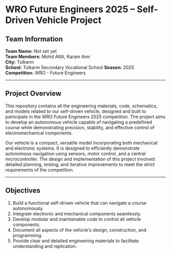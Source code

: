 # WRO Future Engineers 2025 – Self-Driven Vehicle Project

## Team Information
**Team Name:** Not set yet  
**Team Members:** Mohd Attili, Karam Amr  
**City:** Tulkarm  
**School:** Tulkarm Secondary Vocational School
**Season:** 2025  
**Competition:** WRO - Future Engineers  

---

## Project Overview
This repository contains all the engineering materials, code, schematics, and models related to our self-driven vehicle, designed and built to participate in the WRO Future Engineers 2025 competition. The project aims to develop an autonomous vehicle capable of navigating a predefined course while demonstrating precision, stability, and effective control of electromechanical components.

Our vehicle is a compact, versatile model incorporating both mechanical and electronic systems. It is designed to efficiently demonstrate autonomous navigation using sensors, motor control, and a central microcontroller. The design and implementation of this project involved detailed planning, testing, and iterative improvements to meet the strict requirements of the competition.

---

## Objectives
1. Build a functional self-driven vehicle that can navigate a course autonomously.  
2. Integrate electronic and mechanical components seamlessly.  
3. Develop modular and maintainable code to control all vehicle components.  
4. Document all aspects of the vehicle's design, construction, and programming.  
5. Provide clear and detailed engineering materials to facilitate understanding and replication.  
